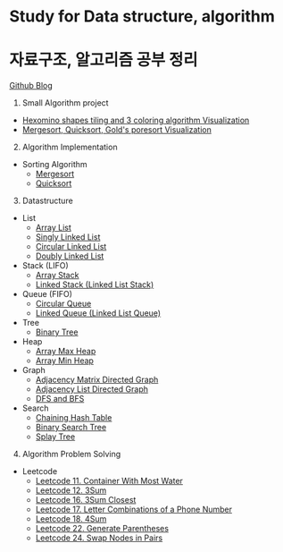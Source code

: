 # Study for Data structure, algorithm
# 자료구조, 알고리즘 공부 정리

[Github Blog](https://hyosup0513.github.io/)

1. Small Algorithm project
* [Hexomino shapes tiling and 3 coloring algorithm Visualization](https://github.com/HyoSup0513/study/tree/master/Algorithms/Hexomino%20tiling%20and%20three%20coloring)
* [Mergesort, Quicksort, Gold's poresort Visualization](https://github.com/HyoSup0513/study/tree/master/Algorithms/Merge%2C%20Quick%2C%20Gold's%20Pore%20Sort)

2. Algorithm Implementation
* Sorting Algorithm
  * [Mergesort](https://github.com/HyoSup0513/study/tree/master/Algorithms/Sorting%20Algorithm/MergeSort)
  * [Quicksort](https://github.com/HyoSup0513/study/tree/master/Algorithms/Sorting%20Algorithm/QuickSort)

3. Datastructure
* List
  * [Array List](https://github.com/HyoSup0513/study/blob/master/Datastructure/List/Array%20list.c)
  * [Singly Linked List](https://github.com/HyoSup0513/study/tree/master/Datastructure/List/Linked%20List/Singly%20Linked%20List)
  * [Circular Linked List](https://github.com/HyoSup0513/study/tree/master/Datastructure/List/Linked%20List/Circular%20Linked%20List)
  * [Doubly Linked List](https://github.com/HyoSup0513/study/tree/master/Datastructure/List/Linked%20List/Doubly%20Linked%20List)
* Stack (LIFO)
  * [Array Stack](https://github.com/HyoSup0513/study/tree/master/Datastructure/Stack)
  * [Linked Stack (Linked List Stack)](https://github.com/HyoSup0513/study/tree/master/Datastructure/Stack)
* Queue (FIFO)
  * [Circular Queue](https://github.com/HyoSup0513/study/tree/master/Datastructure/Queue)
  * [Linked Queue (Linked List Queue)](https://github.com/HyoSup0513/study/tree/master/Datastructure/Queue)
* Tree
  * [Binary Tree](https://github.com/HyoSup0513/study/tree/master/Datastructure/Tree)
* Heap
  * [Array Max Heap](https://github.com/HyoSup0513/study/blob/master/Datastructure/Heap/arrayMaxheap.c)
  * [Array Min Heap](https://github.com/HyoSup0513/study/blob/master/Datastructure/Heap/arrayMinheap.c)
* Graph
  * [Adjacency Matrix Directed Graph](https://github.com/HyoSup0513/study/tree/master/Datastructure/Graph/Using%20Adjacency%20Matrix)
  * [Adjacency List Directed Graph](https://github.com/HyoSup0513/study/tree/master/Datastructure/Graph/Using%20Adjacency%20List)
  * [DFS and BFS](https://github.com/HyoSup0513/study/tree/master/Datastructure/Graph/Graph%20Traversal)
* Search
  * [Chaining Hash Table](https://github.com/HyoSup0513/study/blob/master/Datastructure/Search/ChainingHashTable.cpp)
  * [Binary Search Tree](https://github.com/HyoSup0513/study/blob/master/Datastructure/Search/BinarySearchTree.c)
  * [Splay Tree](https://github.com/HyoSup0513/study/blob/master/Datastructure/Search/SplayTree.cpp)

4. Algorithm Problem Solving
* Leetcode
  * [Leetcode 11. Container With Most Water](https://github.com/HyoSup0513/study/blob/master/Algorithms/LeetCode/11.%20Container%20With%20Most%20Water/11.py)
  * [Leetcode 12. 3Sum](https://github.com/HyoSup0513/study/blob/master/Algorithms/LeetCode/12%203Sum.md)
  * [Leetcode 16. 3Sum Closest](https://github.com/HyoSup0513/study/blob/master/Algorithms/LeetCode/16%203Sum%20Closest.md)
  * [Leetcode 17. Letter Combinations of a Phone Number](https://github.com/HyoSup0513/study/blob/master/Algorithms/LeetCode/17%20Letter%20Combinations%20of%20a%20Phone%20Number.md)
  * [Leetcode 18. 4Sum](https://github.com/HyoSup0513/study/blob/master/Algorithms/LeetCode/18%204Sum.md)
  * [Leetcode 22. Generate Parentheses](https://github.com/HyoSup0513/study/blob/master/Algorithms/LeetCode/22%20Generate%20Parentheses.md)
  * [Leetcode 24. Swap Nodes in Pairs](https://github.com/HyoSup0513/study/blob/master/Algorithms/LeetCode/24%20Swap%20Nodes%20in%20Pairs.md)
